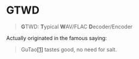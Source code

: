 # GTWD

> **G**TWD: **T**ypical **W**AV/FLAC **D**ecoder/Encoder

Actually originated in the famous saying:

> GuTao[[1]](https://github.com/GuTaoZi) tastes good, no need for salt.
